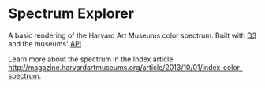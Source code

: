 Spectrum Explorer
=================

A basic rendering of the Harvard Art Museums color spectrum. Built with [D3](http://d3js.org/) and the museums' [API](http://api.harvardartmuseums.org).

Learn more about the spectrum in the Index article http://magazine.harvardartmuseums.org/article/2013/10/01/index-color-spectrum.
